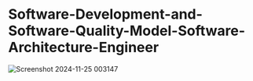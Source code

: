 # Software-Development-and-Software-Quality-Model-Software-Architecture-Engineer

![Screenshot 2024-11-25 003147](https://github.com/user-attachments/assets/64bb9a92-b528-452a-bd13-a5fe04c15c65)
